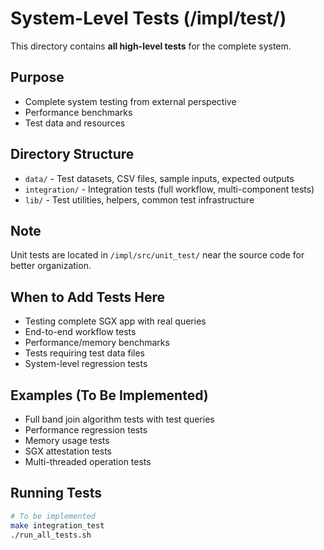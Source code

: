 # System-Level Tests (/impl/test/)

This directory contains **all high-level tests** for the complete system.

## Purpose
- Complete system testing from external perspective
- Performance benchmarks
- Test data and resources

## Directory Structure
- `data/` - Test datasets, CSV files, sample inputs, expected outputs
- `integration/` - Integration tests (full workflow, multi-component tests)
- `lib/` - Test utilities, helpers, common test infrastructure

## Note
Unit tests are located in `/impl/src/unit_test/` near the source code for better organization.

## When to Add Tests Here
- Testing complete SGX app with real queries
- End-to-end workflow tests
- Performance/memory benchmarks  
- Tests requiring test data files
- System-level regression tests

## Examples (To Be Implemented)
- Full band join algorithm tests with test queries
- Performance regression tests
- Memory usage tests
- SGX attestation tests
- Multi-threaded operation tests

## Running Tests
```bash
# To be implemented
make integration_test
./run_all_tests.sh
```